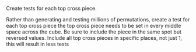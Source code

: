 Create tests for each top cross piece.

Rather than generating and testing millions of permutations, create a test for each top cross piece
the top cross piece needs to be set in every middle space across the cube. Be sure to include the piece in the same spot but reversed values.
Include all top cross pieces in specific places, not just 1, this will result in less tests